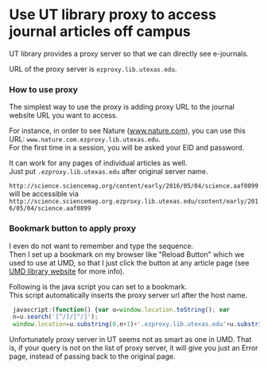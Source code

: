 # Use UT library proxy to access journal articles off campus

UT library provides a proxy server so that we can directly see e-journals.  

URL of the proxy server is `ezproxy.lib.utexas.edu`.  

### How to use proxy
The simplest way to use the proxy is adding proxy URL to the journal website URL you want to access.  
  
For instance, in order to see Nature (www.nature.com), you can use this URL: `www.nature.com.ezproxy.lib.utexas.edu`.  
For the first time in a session, you will be asked your EID and password.
  
It can work for any pages of individual articles as well.  
Just put `.ezproxy.lib.utexas.edu` after original server name.
  
`http://science.sciencemag.org/content/early/2016/05/04/science.aaf0899`  
 will be accessible via  
`http://science.sciencemag.org.ezproxy.lib.utexas.edu/content/early/2016/05/04/science.aaf0899`  

### Bookmark button to apply proxy
I even do not want to remember and type the sequence.  
Then I set up a bookmark on my browser like "Reload Button" which we used to use at UMD,
so that I just click the button at any article page (see [UMD library website](http://lib.guides.umd.edu/reload-button) for more info).  
  
Following is the java script you can set to a bookmark.  
This script automatically inserts the proxy server url after the host name.  
  
```javascript
 javascript:(function() {var u=window.location.toString(); var
 n=u.search('[^/]/[^/]');
 window.location=u.substring(0,n+1)+'.ezproxy.lib.utexas.edu'+u.substring(n+1);})()
````
  
Unfortunately proxy server in UT seems not as smart as one in UMD.  That is, if
your query is not on the list of proxy server, it will give you just
an Error page, instead of passing back to the original page.

